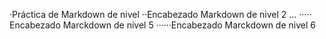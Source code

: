 ·Práctica de Markdown de nivel 
··Encabezado Markdown de nivel 2
...
····· Encabezado Marckdown de nivel 5
······Encabezado Marckdown de nivel 6
